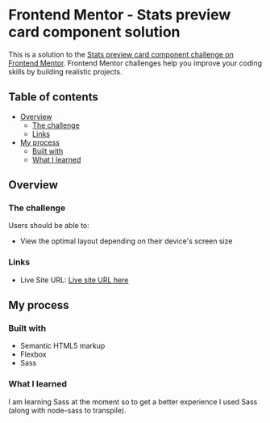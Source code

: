 # Frontend Mentor - Stats preview card component solution

This is a solution to the [Stats preview card component challenge on Frontend Mentor](https://www.frontendmentor.io/challenges/stats-preview-card-component-8JqbgoU62). Frontend Mentor challenges help you improve your coding skills by building realistic projects.

## Table of contents

- [Overview](#overview)
  - [The challenge](#the-challenge)
  - [Links](#links)
- [My process](#my-process)
  - [Built with](#built-with)
  - [What I learned](#what-i-learned)


## Overview

### The challenge

Users should be able to:

- View the optimal layout depending on their device's screen size

### Links

- Live Site URL: [Live site URL here](https://manmohan7.github.io/fm-stats-preview-card/)

## My process

### Built with

- Semantic HTML5 markup
- Flexbox
- Sass

### What I learned

I am learning Sass at the moment so to get a better experience I used Sass (along with node-sass to transpile).
